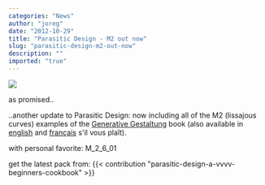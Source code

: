 ```yaml
---
categories: "News"
author: "joreg"
date: "2012-10-29"
title: "Parasitic Design - M2 out now"
slug: "parasitic-design-m2-out-now"
description: ""
imported: "true"
---
```



![](M2.png) 

as promised..

..another update to Parasitic Design: now including all of the M2 (lissajous curves) examples of the [Generative Gestaltung](http://generativegestaltung.de/) book (also available in [english](http://www.amazon.com/Generative-Design-Visualize-Program-Processing/dp/1616890770/ref=sr_1_1?s=books&ie=UTF8&qid=1345550558&sr=1-1&keywords=generative+design) and [français](http://www.amazon.fr/Design-g%C3%A9n%C3%A9ratif-Concevoir-programmer-visualiser/dp/2350172155/ref=sr_1_2?ie=UTF8&qid=1345550741&sr=8-2) s'il vous plaît). 

with personal favorite: M_2_6_01

get the latest pack from:
{{< contribution "parasitic-design-a-vvvv-beginners-cookbook" >}}